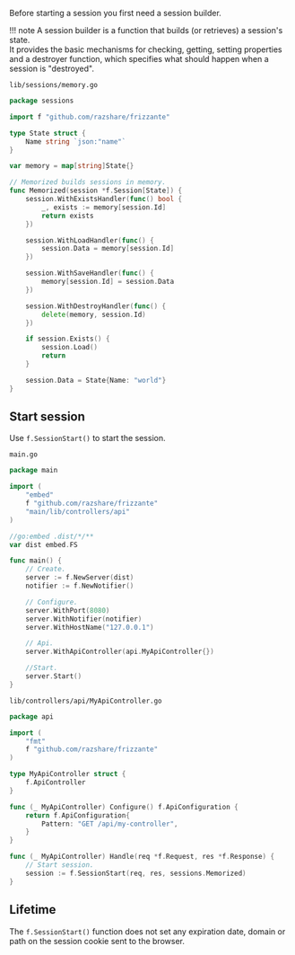 Before starting a session you first need a session builder.

!!! note
	A session builder is a function that builds (or retrieves) a session's state.<br/>
	It provides the basic mechanisms for checking, getting, setting properties and a destroyer function, which specifies what should happen when a session is "destroyed".

`lib/sessions/memory.go`
```go
package sessions

import f "github.com/razshare/frizzante"

type State struct {
	Name string `json:"name"`
}

var memory = map[string]State{}

// Memorized builds sessions in memory.
func Memorized(session *f.Session[State]) {
	session.WithExistsHandler(func() bool {
		_, exists := memory[session.Id]
		return exists
	})

	session.WithLoadHandler(func() {
		session.Data = memory[session.Id]
	})

	session.WithSaveHandler(func() {
		memory[session.Id] = session.Data
	})

	session.WithDestroyHandler(func() {
		delete(memory, session.Id)
	})

	if session.Exists() {
		session.Load()
		return
	}

	session.Data = State{Name: "world"}
}
```


## Start session

Use `f.SessionStart()` to start the session.


`main.go`
```go
package main

import (
	"embed"
	f "github.com/razshare/frizzante"
	"main/lib/controllers/api"
)

//go:embed .dist/*/**
var dist embed.FS

func main() {
	// Create.
	server := f.NewServer(dist)
	notifier := f.NewNotifier()

	// Configure.
	server.WithPort(8080)
	server.WithNotifier(notifier)
	server.WithHostName("127.0.0.1")

	// Api.
	server.WithApiController(api.MyApiController{})

	//Start.
	server.Start()
}
```

`lib/controllers/api/MyApiController.go`
```go
package api

import (
	"fmt"
	f "github.com/razshare/frizzante"
)

type MyApiController struct {
	f.ApiController
}

func (_ MyApiController) Configure() f.ApiConfiguration {
	return f.ApiConfiguration{
		Pattern: "GET /api/my-controller",
	}
}

func (_ MyApiController) Handle(req *f.Request, res *f.Response) {
	// Start session.
	session := f.SessionStart(req, res, sessions.Memorized)
}
```

## Lifetime

The `f.SessionStart()` function does not set any expiration date, domain or path on the session cookie sent to the browser.